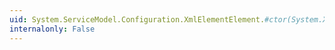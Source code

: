 ```yaml
---
uid: System.ServiceModel.Configuration.XmlElementElement.#ctor(System.Xml.XmlElement)
internalonly: False
---
```

